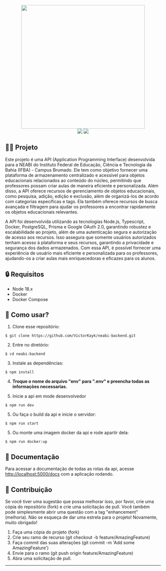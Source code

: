 <div align='center'>
  <img width="400px" src='https://user-images.githubusercontent.com/76819323/212495969-fbb42e05-21d4-430c-8b0d-c78ee3cf7ed0.png' />
</div>

<div align="center">
  <image src="https://img.shields.io/badge/Node.js-43853D?style=for-the-badge&logo=node.js&logoColor=white" />
  <image src="https://img.shields.io/badge/TypeScript-007ACC?style=for-the-badge&logo=typescript&logoColor=white" />
</div>

## 👨‍💻 Projeto

Este projeto é uma API (Application Programming Interface) desenvolvida para a NEABI do Instituto Federal de Educação, Ciência e Tecnologia da Bahia (IFBA) - Campus Brumado. Ele tem como objetivo fornecer uma plataforma de armazenamento centralizado e acessível para objetos educacionais relacionados ao conteúdo do núcleo, permitindo que professores possam criar aulas de maneira eficiente e personalizada. Além disso, a API oferece recursos de gerenciamento de objetos educacionais, como pesquisa, adição, edição e exclusão, além de organizá-los de acordo com categorias específicas e tags. Ela também oferece recursos de busca avançada e filtragem para ajudar os professores a encontrar rapidamente os objetos educacionais relevantes.

A API foi desenvolvida utilizando as tecnologias Node.js, Typescript, Docker, PostgreSQL, Prisma e Google OAuth 2.0, garantindo robustez e escalabilidade ao projeto, além de uma autenticação segura e autorização de acesso aos recursos. Isso assegura que somente usuários autorizados tenham acesso à plataforma e seus recursos, garantindo a privacidade e segurança dos dados armazenados. Com essa API, é possível fornecer uma experiência de usuário mais eficiente e personalizada para os professores, ajudando-os a criar aulas mais enriquecedoras e eficazes para os alunos.

## 🔒 Requisitos

- Node 18.x
- Docker
- Docker Compose

## 🤔 Como usar?
   
   1. Clone esse repositório:
   ```
   $ git clone https://github.com/VictorKayk/neabi-backend.git
   ```
   
   2. Entre no diretório:
   ```
   $ cd neabi-backend
   ```
   
   3. Instale as dependências:
   ```
   $ npm install
   ```

   4. **Troque o nome do arquivo "env" para ".env" e preencha todas as informações necessarias.**
   
   5. Inicie a api em mode desenvolvedor
   ```
   $ npm run dev
   ```

   5. Ou faça o build da api e inicie o servidor:
   ```
   $ npm run start
   ```

   5. Ou monte uma imagem docker da api e rode apartir dela:
   ```
   $ npm run docker:up
   ```
## 📕 Documentação

Para acessar a documentação de todas as rotas da api, acesse <a href='http://localhost:5000/docs'>http://localhost:5000/docs</a> com a aplicação rodando.

## 💁 Contribuição

Se você tiver uma sugestão que possa melhorar isso, por favor, crie uma cópia do repositório (fork) e crie uma solicitação de pull. Você também pode simplesmente abrir uma questão com a tag "enhancement" (melhoria). Não se esqueça de dar uma estrela para o projeto! Novamente, muito obrigado!

1. Faça uma cópia do projeto (fork)
2. Crie seu ramo de recurso (git checkout -b feature/AmazingFeature)
3. Faça commit das suas alterações (git commit -m 'Add some AmazingFeature')
4. Envie para o ramo (git push origin feature/AmazingFeature)
5. Abra uma solicitação de pull.

---
